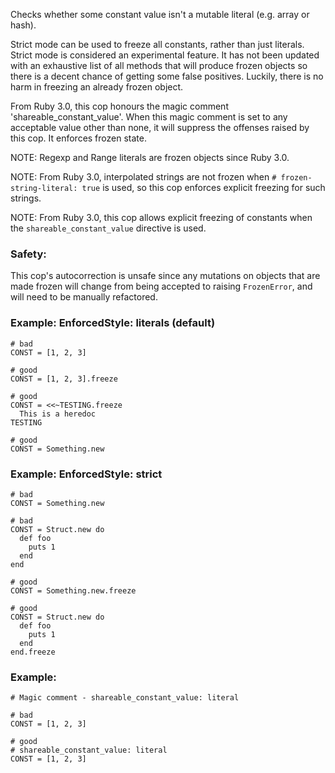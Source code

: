 Checks whether some constant value isn't a
mutable literal (e.g. array or hash).

Strict mode can be used to freeze all constants, rather than
just literals.
Strict mode is considered an experimental feature. It has not been
updated with an exhaustive list of all methods that will produce
frozen objects so there is a decent chance of getting some false
positives. Luckily, there is no harm in freezing an already
frozen object.

From Ruby 3.0, this cop honours the magic comment
'shareable_constant_value'. When this magic comment is set to any
acceptable value other than none, it will suppress the offenses
raised by this cop. It enforces frozen state.

NOTE: Regexp and Range literals are frozen objects since Ruby 3.0.

NOTE: From Ruby 3.0, interpolated strings are not frozen when
`# frozen-string-literal: true` is used, so this cop enforces explicit
freezing for such strings.

NOTE: From Ruby 3.0, this cop allows explicit freezing of constants when
the `shareable_constant_value` directive is used.

### Safety:

This cop's autocorrection is unsafe since any mutations on objects that
are made frozen will change from being accepted to raising `FrozenError`,
and will need to be manually refactored.

### Example: EnforcedStyle: literals (default)
    # bad
    CONST = [1, 2, 3]

    # good
    CONST = [1, 2, 3].freeze

    # good
    CONST = <<~TESTING.freeze
      This is a heredoc
    TESTING

    # good
    CONST = Something.new


### Example: EnforcedStyle: strict
    # bad
    CONST = Something.new

    # bad
    CONST = Struct.new do
      def foo
        puts 1
      end
    end

    # good
    CONST = Something.new.freeze

    # good
    CONST = Struct.new do
      def foo
        puts 1
      end
    end.freeze

### Example:
    # Magic comment - shareable_constant_value: literal

    # bad
    CONST = [1, 2, 3]

    # good
    # shareable_constant_value: literal
    CONST = [1, 2, 3]
